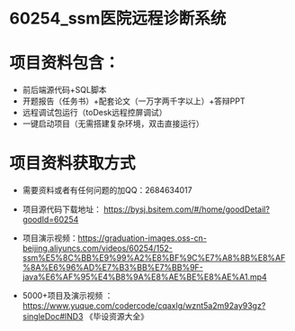 #   60254_ssm医院远程诊断系统

#   项目资料包含：
*    前后端源代码+SQL脚本
*    开题报告（任务书）+配套论文（一万字两千字以上）+答辩PPT
*   远程调试包运行（toDesk远程控屏调试）
*   一键启动项目（无需搭建复杂环境，双击直接运行）


#   项目资料获取方式
*   需要资料或者有任何问题的加QQ：2684634017

*   项目源代码下载地址： https://bysj.bsitem.com/#/home/goodDetail?goodId=60254
*   项目演示视频：https://graduation-images.oss-cn-beijing.aliyuncs.com/videos/60254/152-ssm%E5%8C%BB%E9%99%A2%E8%BF%9C%E7%A8%8B%E8%AF%8A%E6%96%AD%E7%B3%BB%E7%BB%9F-java%E6%AF%95%E4%B8%9A%E8%AE%BE%E8%AE%A1.mp4

*  5000+项目及演示视频 ：https://www.yuque.com/codercode/cqaxlg/wznt5a2m92ay93gz?singleDoc#lND3 《毕设资源大全》
